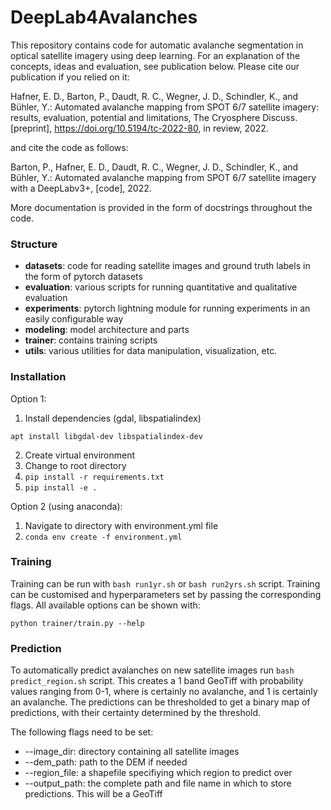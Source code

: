 # DeepLab4Avalanches
This repository contains code for automatic avalanche segmentation in optical satellite imagery using deep learning. For an explanation of the concepts, ideas and evaluation, see publication below. Please cite our publication if you relied on it:

Hafner, E. D., Barton, P., Daudt, R. C., Wegner, J. D., Schindler, K., and Bühler, Y.: Automated avalanche mapping from SPOT 6/7 satellite imagery: results, evaluation, potential and limitations, The Cryosphere Discuss. [preprint], https://doi.org/10.5194/tc-2022-80, in review, 2022.

and cite the code as follows:

Barton, P., Hafner, E. D., Daudt, R. C., Wegner, J. D., Schindler, K., and Bühler, Y.: Automated avalanche mapping from SPOT 6/7 satellite imagery with a DeepLabv3+, [code], 2022.


More documentation is provided in the form of docstrings throughout the code.

### Structure

* **datasets**: code for reading satellite images and ground truth labels in the form of pytorch datasets
* **evaluation**: various scripts for running quantitative and qualitative evaluation
* **experiments**: pytorch lightning module for running experiments in an easily configurable way
* **modeling**: model architecture and parts
* **trainer**: contains training scripts
* **utils**: various utilities for data manipulation, visualization, etc.

### Installation
Option 1:
1. Install dependencies (gdal, libspatialindex)
```
apt install libgdal-dev libspatialindex-dev
```
2. Create virtual environment
3. Change to root directory
4. `pip install -r requirements.txt`
5. `pip install -e .`

Option 2 (using anaconda):
1. Navigate to directory with environment.yml file
2. `conda env create -f environment.yml` 

### Training

Training can be run with  `bash run1yr.sh` or `bash run2yrs.sh` script. Training can be customised and hyperparameters set by passing the corresponding flags. All available options can be shown with:

`python trainer/train.py --help`

### Prediction

To automatically predict avalanches on new satellite images run `bash predict_region.sh` script. This creates a 1 band GeoTiff with probability values ranging from 0-1, where is certainly no avalanche, and 1 is certainly an avalanche. The predictions can be thresholded to get a binary map of predictions, with their certainty determined by the threshold.

The following flags need to be set:

* --image_dir: directory containing all satellite images
* --dem_path: path to the DEM if needed
* --region_file: a shapefile specifiying which region to predict over
* --output_path: the complete path and file name in which to store predictions. This will be a GeoTiff




